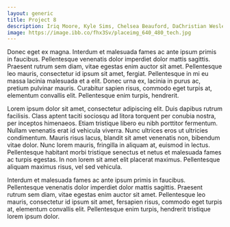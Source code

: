 ```yaml
---
layout: generic
title: Project 8
description: Iriq Moore, Kyle Sims, Chelsea Beauford, DaChristian Wesley, Kellis Bond
image: https://image.ibb.co/fhx3Sv/placeimg_640_480_tech.jpg
---
```


<p>Donec eget ex magna. Interdum et malesuada fames ac ante ipsum primis in faucibus. Pellentesque venenatis dolor imperdiet
dolor mattis sagittis. Praesent rutrum sem diam, vitae egestas enim auctor sit amet. Pellentesque leo mauris, consectetur id
ipsum sit amet, fergiat. Pellentesque in mi eu massa lacinia malesuada et a elit. Donec urna ex, lacinia in purus ac, pretium
pulvinar mauris. Curabitur sapien risus, commodo eget turpis at, elementum convallis elit. Pellentesque enim turpis,
hendrerit.</p>
<p>Lorem ipsum dolor sit amet, consectetur adipiscing elit. Duis dapibus rutrum facilisis. Class aptent taciti sociosqu ad
litora torquent per conubia nostra, per inceptos himenaeos. Etiam tristique libero eu nibh porttitor fermentum. Nullam
venenatis erat id vehicula viverra. Nunc ultrices eros ut ultricies condimentum. Mauris risus lacus, blandit sit amet
venenatis non, bibendum vitae dolor. Nunc lorem mauris, fringilla in aliquam at, euismod in lectus. Pellentesque habitant
morbi tristique senectus et netus et malesuada fames ac turpis egestas. In non lorem sit amet elit placerat maximus.
Pellentesque aliquam maximus risus, vel sed vehicula.</p>
<p>Interdum et malesuada fames ac ante ipsum primis in faucibus. Pellentesque venenatis dolor imperdiet dolor mattis sagittis.
Praesent rutrum sem diam, vitae egestas enim auctor sit amet. Pellentesque leo mauris, consectetur id ipsum sit amet,
fersapien risus, commodo eget turpis at, elementum convallis elit. Pellentesque enim turpis, hendrerit tristique lorem ipsum
dolor.</p>
